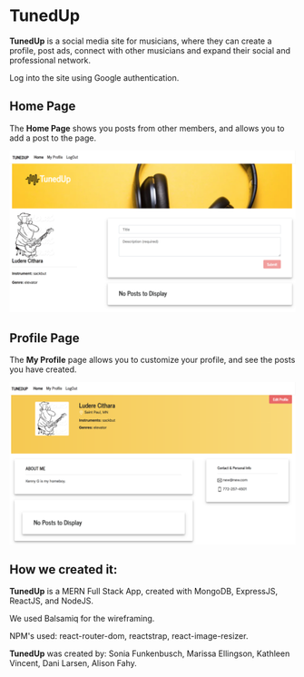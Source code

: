 # **TunedUp**

**TunedUp** is a social media site for musicians, where they can create a profile, post ads, connect with other musicians and expand their social and professional network.

Log into the site using Google authentication.

## Home Page
The **Home Page** shows you posts from other members, and allows you to add a post to the page.

![Home Page](/screenshots/HomePage.png)

## Profile Page
The **My Profile** page allows you to customize your profile, and see the posts you have created.

![Profile Page](/screenshots/ProfilePage.png)

## How we created it:
**TunedUp** is a MERN Full Stack App, created with MongoDB, ExpressJS, ReactJS, and NodeJS.

We used Balsamiq for the wireframing.

NPM's used: react-router-dom, reactstrap, react-image-resizer.

**TunedUp** was created by: Sonia Funkenbusch, Marissa Ellingson, Kathleen Vincent, Dani Larsen, Alison Fahy.
